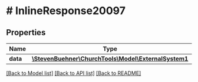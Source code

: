 # # InlineResponse20097

## Properties

Name | Type | Description | Notes
------------ | ------------- | ------------- | -------------
**data** | [**\StevenBuehner\ChurchTools\Model\ExternalSystem1**](ExternalSystem1.md) |  | [optional]

[[Back to Model list]](../../README.md#models) [[Back to API list]](../../README.md#endpoints) [[Back to README]](../../README.md)
